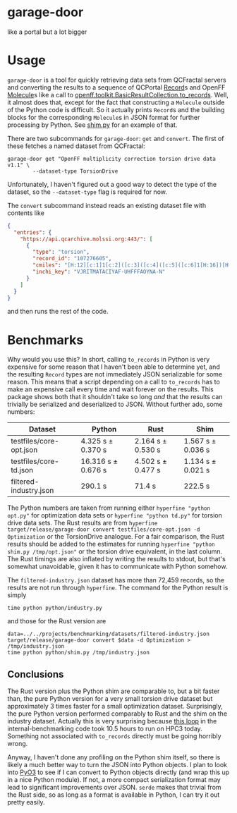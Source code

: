 # garage-door
like a portal but a lot bigger

# Usage

`garage-door` is a tool for quickly retrieving data sets from QCFractal servers
and converting the results to a sequence of QCPortal [Record]s and OpenFF
[Molecule]s like a call to [openff.toolkit.BasicResultCollection.to_records].
Well, it almost does that, except for the fact that constructing a `Molecule`
outside of the Python code is difficult. So it actually prints `Record`s and the
building blocks for the corresponding `Molecule`s in JSON format for further
processing by Python. See [shim.py](python/shim.py) for an example of that.

There are two subcommands for `garage-door`: `get` and `convert`. The first of
these fetches a named dataset from QCFractal:

``` shell
garage-door get "OpenFF multiplicity correction torsion drive data v1.1" \
	    --dataset-type TorsionDrive
```

Unfortunately, I haven't figured out a good way to detect the type of the
dataset, so the `--dataset-type` flag is required for now.

The `convert` subcommand instead reads an existing dataset file with contents
like

``` json
{
  "entries": {
    "https://api.qcarchive.molssi.org:443/": [
      {
        "type": "torsion",
        "record_id": "107276605",
        "cmiles": "[H:12][c:1]1[c:2]([c:3]([c:4]([c:5]([c:6]1[H:16])[H:15])[S:7](=[O:8])(=[O:9])[N:10]([H:17])[N:11]([H:18])[H:19])[H:14])[H:13]",
        "inchi_key": "VJRITMATACIYAF-UHFFFAOYNA-N"
      }
    ]
  }
}
```

and then runs the rest of the code.

# Benchmarks

Why would you use this? In short, calling `to_records` in Python is very
expensive for some reason that I haven't been able to determine yet, and the
resulting `Record` types are not immediately JSON serializable for some reason.
This means that a script depending on a call to `to_records` has to make an
expensive call every time and wait forever on the results. This package shows
both that it shouldn't take so long *and* that the results can trivially be
serialized and deserialized to JSON. Without further ado, some numbers:

| Dataset                 | Python              | Rust               | Shim               |
|-------------------------|---------------------|--------------------|--------------------|
| testfiles/core-opt.json | 4.325 s ±  0.370 s  | 2.164 s ±  0.530 s | 1.567 s ±  0.036 s |
| testfiles/core-td.json  | 16.316 s ±  0.676 s | 4.502 s ±  0.477 s | 1.134 s ±  0.021 s |
| filtered-industry.json  | 290.1 s             | 71.4 s             | 222.5 s            |

The Python numbers are taken from running either `hyperfine "python opt.py"` for
optimization data sets or `hyperfine "python td.py"` for torsion drive data
sets. The Rust results are from `hyperfine target/release/garage-door convert
testfiles/core-opt.json -d Optimization` or the TorsionDrive analogue. For a
fair comparison, the Rust results should be added to the estimates for running
`hyperfine "python shim.py /tmp/opt.json"` or the torsion drive equivalent, in
the last column. The Rust timings are also inflated by writing the results to
stdout, but that's somewhat unavoidable, given it has to communicate with Python
somehow.

The `filtered-industry.json` dataset has more than 72,459 records, so the
results are not run through `hyperfine`. The command for the Python result is
simply

``` shell
time python python/industry.py
```

and those for the Rust version are

``` shell
data=../../projects/benchmarking/datasets/filtered-industry.json
target/release/garage-door convert $data -d Optimization > /tmp/industry.json
time python python/shim.py /tmp/industry.json
```

## Conclusions

The Rust version plus the Python shim are comparable to, but a bit faster than,
the pure Python version for a very small torsion drive dataset but approximately
3 times faster for a small optimization dataset. Surprisingly, the pure Python
version performed comparably to Rust and the shim on the industry dataset.
Actually this is very surprising because [this loop] in the
internal-benchmarking code took 10.5 hours to run on HPC3 today. Something not
associated with `to_records` directly must be going horribly wrong.

Anyway, I haven't done any profiling on the Python shim itself, so there is
likely a much better way to turn the JSON into Python objects. I plan to look
into [PyO3](https://pyo3.rs/v0.19.2/) to see if I can convert to Python objects
directly (and wrap this up in a nice Python module). If not, a more compact
serialization format may lead to significant improvements over JSON. `serde`
makes that trivial from the Rust side, so as long as a format is available in
Python, I can try it out pretty easily.

[Record]: https://github.com/MolSSI/QCPortal/blob/ff6f8bdf733b648e927223c89126a3ba37f88b69/qcportal/models/records.py#L251
[Molecule]: https://docs.openforcefield.org/projects/toolkit/en/latest/api/generated/openff.toolkit.topology.Molecule.html#openff.toolkit.topology.Molecule
[openff.toolkit.BasicResultCollection.to_records]: https://docs.openforcefield.org/projects/qcsubmit/en/latest/api/generated/openff.qcsubmit.results.BasicResultCollection.html?highlight=to_records#openff.qcsubmit.results.BasicResultCollection.to_records
[this loop]: https://github.com/mattwthompson/ib/blob/cad8367ff413f82c0cf395ffebb9c06bb70d94c5/ibstore/_store.py#L280
